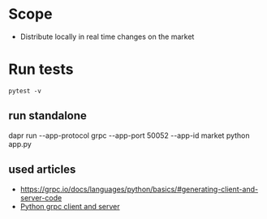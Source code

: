 # Scope
- Distribute locally in real time changes on the market

# Run tests
```
pytest -v
```

## run standalone
dapr run --app-protocol grpc --app-port 50052 --app-id market python app.py

## used articles
- https://grpc.io/docs/languages/python/basics/#generating-client-and-server-code
- [Python grpc client and server](https://www.youtube.com/watch?v=WB37L7PjI5k)